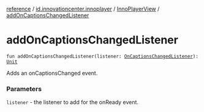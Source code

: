 [reference](../../index.md) / [id.innovationcenter.innoplayer](../index.md) / [InnoPlayerView](index.md) / [addOnCaptionsChangedListener](./add-on-captions-changed-listener.md)

# addOnCaptionsChangedListener

`fun addOnCaptionsChangedListener(listener: `[`OnCaptionsChangedListener`](../../id.innovationcenter.innoplayer.events.listeners/-video-player-events/-on-captions-changed-listener/index.md)`): `[`Unit`](https://kotlinlang.org/api/latest/jvm/stdlib/kotlin/-unit/index.html)

Adds an onCaptionsChanged event.

### Parameters

`listener` - the listener to add for the onReady event.